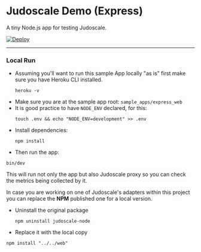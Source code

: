 # Judoscale Demo (Express)

A tiny Node.js app for testing Judoscale.

[![Deploy](https://www.herokucdn.com/deploy/button.svg)](https://heroku.com/deploy?template=https://github.com/judoscale/judoscale-sample-express)

___

### Local Run

- Assuming you'll want to run this sample App locally "as is" first make sure you have Heroku CLI installed.
  ```shell
  heroku -v
  ```
- Make sure you are at the sample app root: `sample_apps/express_web`
- It is good practice to have `NODE_ENV` declared, for this:
  ```shell
  touch .env && echo "NODE_ENV=development" >> .env
  ```
- Install dependencies:
  ```shell
  npm install
  ```
- Then run the app:
```shell
bin/dev
```

This will run not only the app but also Judoscale proxy so you can check the metrics being collected by it.

In case you are working on one of Judoscale's adapters within this project you can replace the **NPM** published one for a local version.

- Uninstall the original package
  ```shell
  npm uninstall judoscale-node
  ```

- Replace it with the local copy
```shell
npm install "../../web"
```
